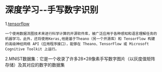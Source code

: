 # 深度学习--手写数字识别

1.[tensorflow](http://www.tensorfly.cn/tfdoc/get_started/introduction.html)
```
一个使用数据流图技术来进行科学计算的开源软件库，被广泛应用于各种感知和语言理解任务的机器学习。此外，还将使用Keras,他是基于Theano（另一个开源库）和 TensorFlow 构建的高级神经网络 API（应用程序接口），能够在 Theano、TensorFlow 或 Microsoft Cognitive Toolkit 上运行。
```
2.MNIST数据集：它是一个收录了许多28×28像素手写数字图片（以灰度值矩阵存储）及其对应的数字的数据集  

